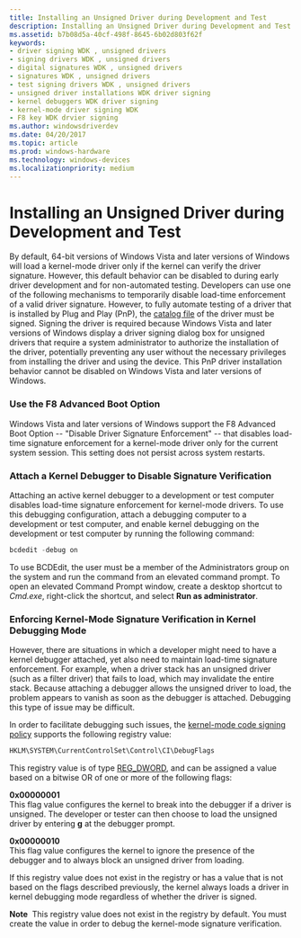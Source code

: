 ```yaml
---
title: Installing an Unsigned Driver during Development and Test
description: Installing an Unsigned Driver during Development and Test
ms.assetid: b7b08d5a-40cf-498f-8645-6b02d803f62f
keywords:
- driver signing WDK , unsigned drivers
- signing drivers WDK , unsigned drivers
- digital signatures WDK , unsigned drivers
- signatures WDK , unsigned drivers
- test signing drivers WDK , unsigned drivers
- unsigned driver installations WDK driver signing
- kernel debuggers WDK driver signing
- kernel-mode driver signing WDK
- F8 key WDK drvier signing
ms.author: windowsdriverdev
ms.date: 04/20/2017
ms.topic: article
ms.prod: windows-hardware
ms.technology: windows-devices
ms.localizationpriority: medium
---
```


# Installing an Unsigned Driver during Development and Test


By default, 64-bit versions of Windows Vista and later versions of Windows will load a kernel-mode driver only if the kernel can verify the driver signature. However, this default behavior can be disabled to during early driver development and for non-automated testing. Developers can use one of the following mechanisms to temporarily disable load-time enforcement of a valid driver signature. However, to fully automate testing of a driver that is installed by Plug and Play (PnP), the [catalog file](catalog-files.md) of the driver must be signed. Signing the driver is required because Windows Vista and later versions of Windows display a driver signing dialog box for unsigned drivers that require a system administrator to authorize the installation of the driver, potentially preventing any user without the necessary privileges from installing the driver and using the device. This PnP driver installation behavior cannot be disabled on Windows Vista and later versions of Windows.

### **Use the F8 Advanced Boot Option**

Windows Vista and later versions of Windows support the F8 Advanced Boot Option -- "Disable Driver Signature Enforcement" -- that disables load-time signature enforcement for a kernel-mode driver only for the current system session. This setting does not persist across system restarts.

### <a href="" id="attach-a-kernel-debugger-to-disable-signature-verification"></a> Attach a Kernel Debugger to Disable Signature Verification

Attaching an active kernel debugger to a development or test computer disables load-time signature enforcement for kernel-mode drivers. To use this debugging configuration, attach a debugging computer to a development or test computer, and enable kernel debugging on the development or test computer by running the following command:

```cpp
bcdedit -debug on
```

To use BCDEdit, the user must be a member of the Administrators group on the system and run the command from an elevated command prompt. To open an elevated Command Prompt window, create a desktop shortcut to *Cmd.exe*, right-click the shortcut, and select **Run as administrator**.

### <a href="" id="enforcing-kernel-mode-signature-verification-in-kernel-debugging-mode"></a> Enforcing Kernel-Mode Signature Verification in Kernel Debugging Mode

However, there are situations in which a developer might need to have a kernel debugger attached, yet also need to maintain load-time signature enforcement. For example, when a driver stack has an unsigned driver (such as a filter driver) that fails to load, which may invalidate the entire stack. Because attaching a debugger allows the unsigned driver to load, the problem appears to vanish as soon as the debugger is attached. Debugging this type of issue may be difficult.

In order to facilitate debugging such issues, the [kernel-mode code signing policy](kernel-mode-code-signing-policy--windows-vista-and-later-.md) supports the following registry value:

```cpp
HKLM\SYSTEM\CurrentControlSet\Control\CI\DebugFlags
```

This registry value is of type [REG_DWORD](https://docs.microsoft.com/windows/desktop/SysInfo/registry-value-types), and can be assigned a value based on a bitwise OR of one or more of the following flags:

<a href="" id="0x00000001"></a>**0x00000001**  
This flag value configures the kernel to break into the debugger if a driver is unsigned. The developer or tester can then choose to load the unsigned driver by entering **g** at the debugger prompt.

<a href="" id="0x00000010"></a>**0x00000010**  
This flag value configures the kernel to ignore the presence of the debugger and to always block an unsigned driver from loading.

If this registry value does not exist in the registry or has a value that is not based on the flags described previously, the kernel always loads a driver in kernel debugging mode regardless of whether the driver is signed.

**Note**  This registry value does not exist in the registry by default. You must create the value in order to debug the kernel-mode signature verification.

 

 

 





